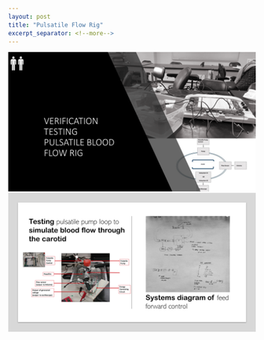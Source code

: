 ```yaml
---
layout: post
title: "Pulsatile Flow Rig"
excerpt_separator: <!--more-->
---
```

<img src= "/assets/images/rig (1).PNG"/>
<!--more-->
<img src= "/assets/images/rig (2).PNG"/>
